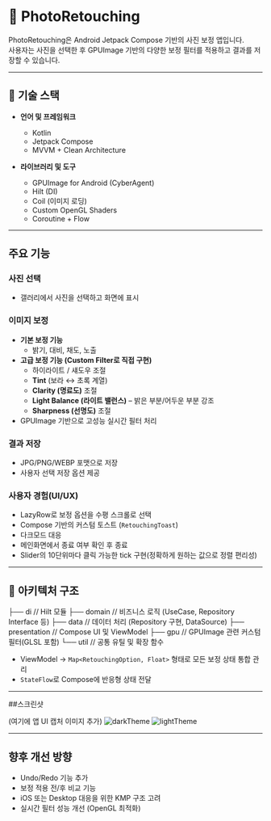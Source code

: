 # 📸 PhotoRetouching

PhotoRetouching은 Android Jetpack Compose 기반의 사진 보정 앱입니다.  
사용자는 사진을 선택한 후 GPUImage 기반의 다양한 보정 필터를 적용하고 결과를 저장할 수 있습니다.

---

## 🔧 기술 스택

- **언어 및 프레임워크**
  - Kotlin
  - Jetpack Compose
  - MVVM + Clean Architecture

- **라이브러리 및 도구**
  - GPUImage for Android (CyberAgent)
  - Hilt (DI)
  - Coil (이미지 로딩)
  - Custom OpenGL Shaders
  - Coroutine + Flow

---

## 주요 기능

### 사진 선택
- 갤러리에서 사진을 선택하고 화면에 표시

### 이미지 보정
- **기본 보정 기능**
  - 밝기, 대비, 채도, 노출
- **고급 보정 기능 (Custom Filter로 직접 구현)**
  - 하이라이트 / 섀도우 조절
  - **Tint** (보라 ↔ 초록 계열)
  - **Clarity (명료도)** 조절
  - **Light Balance (라이트 밸런스)** – 밝은 부분/어두운 부분 강조
  - **Sharpness (선명도)** 조절
- GPUImage 기반으로 고성능 실시간 필터 처리

### 결과 저장
- JPG/PNG/WEBP 포맷으로 저장
- 사용자 선택 저장 옵션 제공

### 사용자 경험(UI/UX)
- LazyRow로 보정 옵션을 수평 스크롤로 선택
- Compose 기반의 커스텀 토스트 (`RetouchingToast`)
- 다크모드 대응
- 메인화면에서 종료 여부 확인 후 종료
- Slider의 10단위마다 클릭 가능한 tick 구현(정확하게 원하는 값으로 정렬 편리성)

---

## 📁 아키텍처 구조
├── di // Hilt 모듈 
├── domain // 비즈니스 로직 (UseCase, Repository Interface 등) 
├── data // 데이터 처리 (Repository 구현, DataSource) 
├── presentation // Compose UI 및 ViewModel 
├── gpu // GPUImage 관련 커스텀 필터(GLSL 포함) 
└── util // 공통 유틸 및 확장 함수

- ViewModel → `Map<RetouchingOption, Float>` 형태로 모든 보정 상태 통합 관리
- `StateFlow`로 Compose에 반응형 상태 전달

---

##스크린샷

(여기에 앱 UI 캡처 이미지 추가)
![darkTheme](https://github.com/user-attachments/assets/a208e6a1-41f7-4834-9ca9-0e5df85a72b2) ![lightTheme](https://github.com/user-attachments/assets/5034571e-10e2-4b1d-a042-83970d61cb15)

---

## 향후 개선 방향

- Undo/Redo 기능 추가
- 보정 적용 전/후 비교 기능
- iOS 또는 Desktop 대응을 위한 KMP 구조 고려
- 실시간 필터 성능 개선 (OpenGL 최적화)
